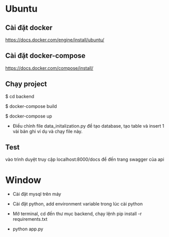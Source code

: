 # Ubuntu
## Cài đặt docker 
https://docs.docker.com/engine/install/ubuntu/
## Cài đặt docker-compose
https://docs.docker.com/compose/install/
## Chạy project

$ cd backend

$ docker-compose build

$ docker-compose up

* Điều chỉnh file data_initalization.py để tạo database, tạo table và insert 1 vài bản ghi ví dụ và chạy file này.
## Test

vào trình duyệt truy cập localhost:8000/docs để đến trang swagger của api

# Window

* Cài đặt mysql trên máy

* Cài đặt python, add environment variable trong lúc cài python

* Mở terminal, cd đến thư mục backend, chạy lệnh pip install -r requirements.txt

* python app.py
